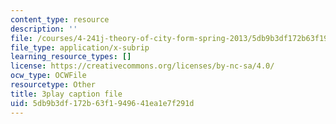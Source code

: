 ```yaml
---
content_type: resource
description: ''
file: /courses/4-241j-theory-of-city-form-spring-2013/5db9b3df172b63f1949641ea1e7f291d_LYudSLnQEkY.srt
file_type: application/x-subrip
learning_resource_types: []
license: https://creativecommons.org/licenses/by-nc-sa/4.0/
ocw_type: OCWFile
resourcetype: Other
title: 3play caption file
uid: 5db9b3df-172b-63f1-9496-41ea1e7f291d
---
```

